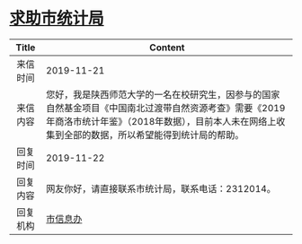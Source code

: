 # <a href="http://www.shangluo.gov.cn/zmhd/ldxxxx.jsp?urltype=leadermail.LeaderMailContentUrl&wbtreeid=1112&leadermailid=5568">求助市统计局</a>
| Title |                                                  Content                                                  |
|:-----:|-----------------------------------------------------------------------------------------------------------|
| 来信时间  | 2019-11-21                                                                                                |
| 来信内容  | 您好，我是陕西师范大学的一名在校研究生，因参与的国家自然基金项目《中国南北过渡带自然资源考查》需要《2019年商洛市统计年鉴》（2018年数据），目前本人未在网络上收集到全部的数据，所以希望能得到统计局的帮助。 |
| 回复时间  | 2019-11-22                                                                                                |
| 回复内容  | 网友你好，请直接联系市统计局，联系电话：2312014。                                                                              |
| 回复机构  | <a href="../../category/agencies/市信息办.md">市信息办</a>                                                        |